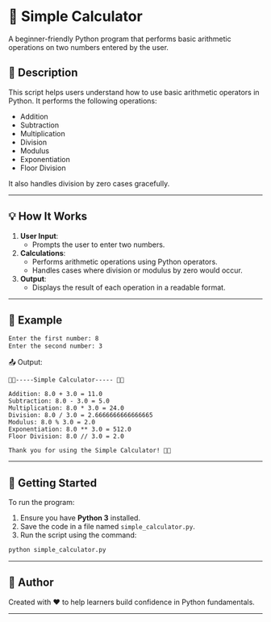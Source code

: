 
# 🧮 Simple Calculator

A beginner-friendly Python program that performs basic arithmetic operations on two numbers entered by the user.

## 📝 Description

This script helps users understand how to use basic arithmetic operators in Python. It performs the following operations:

- Addition
- Subtraction
- Multiplication
- Division
- Modulus
- Exponentiation
- Floor Division

It also handles division by zero cases gracefully.

---

## 💡 How It Works

1. **User Input**:
   - Prompts the user to enter two numbers.
2. **Calculations**:
   - Performs arithmetic operations using Python operators.
   - Handles cases where division or modulus by zero would occur.
3. **Output**:
   - Displays the result of each operation in a readable format.

---

## 🧪 Example

```bash
Enter the first number: 8
Enter the second number: 3
```

📤 Output:
```
🙏🏼-----Simple Calculator----- 🙏🏼

Addition: 8.0 + 3.0 = 11.0
Subtraction: 8.0 - 3.0 = 5.0
Multiplication: 8.0 * 3.0 = 24.0
Division: 8.0 / 3.0 = 2.6666666666666665
Modulus: 8.0 % 3.0 = 2.0
Exponentiation: 8.0 ** 3.0 = 512.0
Floor Division: 8.0 // 3.0 = 2.0

Thank you for using the Simple Calculator! 🙏🏼
```

---

## 🚀 Getting Started

To run the program:

1. Ensure you have **Python 3** installed.
2. Save the code in a file named `simple_calculator.py`.
3. Run the script using the command:

```bash
python simple_calculator.py
```

---

## 📧 Author

Created with ❤️ to help learners build confidence in Python fundamentals.

---
